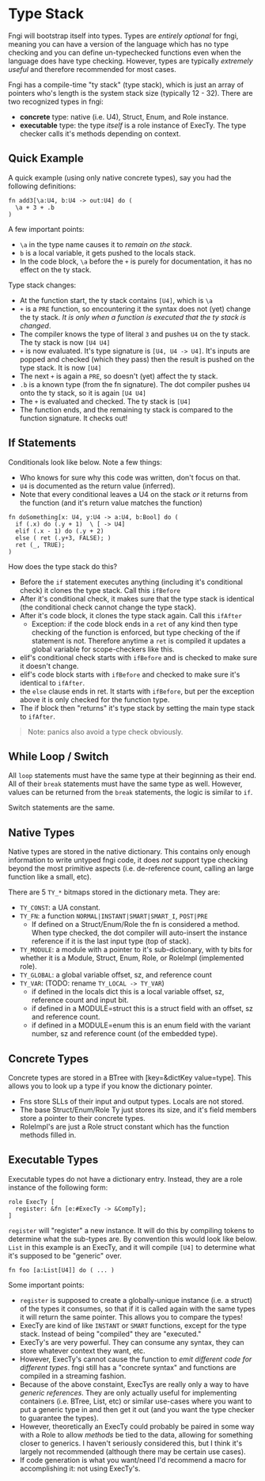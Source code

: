 # Type Stack

Fngi will bootstrap itself into types. Types are _entirely optional_ for fngi,
meaning you can have a version of the language which has no type checking and
you can define un-typechecked functions even when the language does have type
checking. However, types are typically _extremely useful_ and therefore
recommended for most cases.

Fngi has a compile-time "ty stack" (type stack), which is just an array of
pointers who's length is the system stack size (typically 12 - 32). There are
two recognized types in fngi:

  - **concrete** type: native (i.e. U4), Struct, Enum, and Role instance.
  - **executable** type: the type _itself_ is a role instance of ExecTy. The
    type checker calls it's methods depending on context.


## Quick Example
A quick example (using only native concrete types), say you had the following
definitions:

```
fn add3[\a:U4, b:U4 -> out:U4] do (
  \a + 3 + .b
)
```

A few important points:
- `\a` in the type name causes it to _remain on the stack_.
- `b` is a local variable, it gets pushed to the locals stack.
- In the code block, `\a` before the `+` is purely for documentation, it has no
  effect on the ty stack.

Type stack changes:
- At the function start, the ty stack contains `[U4]`, which is `\a`
- `+` is a `PRE` function, so encountering it the syntax does not (yet) change
  the ty stack. _It is only when a function is executed that the ty stack is
  changed_.
- The compiler knows the type of literal `3` and pushes `U4` on the ty stack.
  The ty stack is now `[U4 U4]`
- `+` is now evaluated. It's type signature is `[U4, U4 -> U4]`. It's inputs are
  popped and checked (which they pass) then the result is pushed on the type
  stack. It is now `[U4]`
- The next `+` is again a `PRE`, so doesn't (yet) affect the ty stack.
- `.b` is a known type (from the fn signature). The dot compiler pushes `U4`
  onto the ty stack, so it is again `[U4 U4]`
- The `+` is evaluated and checked. The ty stack is `[U4]`
- The function ends, and the remaining ty stack is compared to the function
  signature. It checks out!

## If Statements
Conditionals look like below. Note a few things:

- Who knows for sure why this code was written, don't focus on that.
- `U4` is documented as the return value (inferred).
- Note that every conditional leaves a U4 on the stack _or_ it returns from the
  function (and it's return value matches the function)

```
fn doSomething[x: U4, y:U4 -> a:U4, b:Bool] do (
  if (.x) do (.y + 1)  \ [ -> U4]
  elif (.x - 1) do (.y + 2)
  else ( ret (.y+3, FALSE); )
  ret (_, TRUE);
)
```

How does the type stack do this?
- Before the `if` statement executes anything (including it's conditional check)
  it clones the type stack. Call this `ifBefore`
- After it's conditional check, it makes sure that the type stack is identical
  (the conditional check cannot change the type stack).
- After it's code block, it clones the type stack again. Call this `ifAfter`
  - Exception: if the code block ends in a `ret` of any kind then type checking
    of the function is enforced, but type checking of the if statement is not.
    Therefore anytime a `ret` is compiled it updates a global variable for
    scope-checkers like this.
- elif's conditional check starts with `ifBefore` and is checked to make sure it
  doesn't change.
- elif's code block starts with `ifBefore` and checked to make sure it's
  identical to `ifAfter`.
- the `else` clause ends in ret. It starts with `ifBefore`, but per the
  exception above it is only checked for the function type.
- The if block then "returns" it's type stack by setting the main type stack to
  `ifAfter`.

> Note: panics also avoid a type check obviously.

## While Loop / Switch
All `loop` statements must have the same type at their beginning as their end.
All of their `break` statements must have the same type as well. However, values
can be returned from the `break` statements, the logic is similar to `if`.

Switch statements are the same.

## Native Types
Native types are stored in the native dictionary. This contains only enough
information to write untyped fngi code, it does _not_ support type checking
beyond the most primitive aspects (i.e. de-reference count, calling an large
function like a small, etc).

There are 5 `TY_*` bitmaps stored in the dictionary meta. They are:

- `TY_CONST`: a UA constant.
- `TY_FN`: a function `NORMAL|INSTANT|SMART|SMART_I`, `POST|PRE`
  - If defined on a Struct/Enum/Role the fn is considered a method. When type
    checked, the dot compiler will auto-insert the instance reference if it is the
    last input type (top of stack).
- `TY_MODULE`: a module with a pointer to it's sub-dictionary, with ty bits for
  whether it is a Module, Struct, Enum, Role, or RoleImpl (implemented role).
- `TY_GLOBAL`: a global variable offset, sz, and reference count
- `TY_VAR`: (TODO: rename `TY_LOCAL -> TY_VAR`)
  - if defined in the locals dict this is a local variable offset, sz, reference
    count and input bit.
  - if defined in a MODULE=struct this is a struct field with an offset, sz and
    reference count.
  - if defined in a MODULE=enum this is an enum field with the variant number,
    sz and reference count (of the embedded type).

## Concrete Types
Concrete types are stored in a BTree with [key=&dictKey value=type]. This allows
you to look up a type if you know the dictionary pointer.

- Fns store SLLs of their input and output types. Locals are not stored.
- The base Struct/Enum/Role Ty just stores its size, and it's field members store a
  pointer to their concrete types.
- RoleImpl's are just a Role struct constant which has the function methods
  filled in.


## Executable Types
Executable types do not have a dictionary entry. Instead, they are a role
instance of the following form:

```
role ExecTy [
  register: &fn [e:#ExecTy -> &CompTy];
]
```

`register` will "register" a new instance. It will do this by compiling tokens
to determine what the sub-types are. By convention this would look like below.
`List` in this example is an ExecTy, and it will compile `[U4]` to determine
what it's supposed to be "generic" over.

```
fn foo [a:List[U4]] do ( ... )
```

Some important points:
- `register` is supposed to create a globally-unique instance (i.e. a struct) of
  the types it consumes, so that if it is called again with the same types it
  will return the same pointer. This allows you to compare the types!
- ExecTy are kind of like `INSTANT` or `SMART` functions, except for the type
  stack. Instead of being "compiled" they are "executed."
- ExecTy's are very powerful. They can consume any syntax, they can store
  whatever context they want, etc.
- However, ExecTy's cannot cause the function to _emit different code for
  different types_. fngi still has a "concrete syntax" and functions are
  compiled in a streaming fashion.
- Because of the above constaint, ExecTys are really only a way to have
  _generic references_. They are only actually useful for implementing
  containers (i.e. BTree, List, etc) or similar use-cases where you want to put
  a generic type in and then get it out (and you want the type checker to
  guarantee the types).
- However, theoretically an ExecTy could probably be paired in some way with a
  Role to allow _methods_ be tied to the data, allowing for something closer to
  generics. I haven't seriously considered this, but I think it's largely not
  recommended (although there may be certain use cases).
- If code generation is what you want/need I'd recommend a macro for
  accomplishing it: not using ExecTy's.
